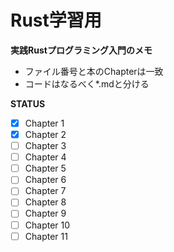 # Rust学習用

**実践Rustプログラミング入門のメモ**</br>

- ファイル番号と本のChapterは一致
- コードはなるべく*.mdと分ける

**STATUS**

- [x] Chapter 1
- [x] Chapter 2
- [ ] Chapter 3
- [ ] Chapter 4
- [ ] Chapter 5
- [ ] Chapter 6
- [ ] Chapter 7
- [ ] Chapter 8
- [ ] Chapter 9
- [ ] Chapter 10
- [ ] Chapter 11 